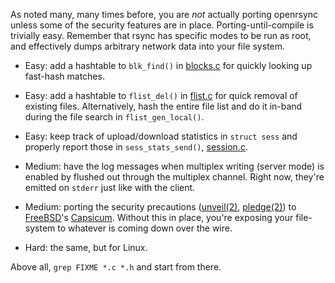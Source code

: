 As noted many, many times before, you are *not* actually porting
openrsync unless some of the security features are in place.
Porting-until-compile is trivially easy.
Remember that rsync has specific modes to be run as root, and
effectively dumps arbitrary network data into your file system.

- Easy: add a hashtable to `blk_find()` in 
  [blocks.c](https://github.com/kristapsdz/openrsync/blob/master/blocks.c)
  for quickly looking up fast-hash matches.

- Easy: add a hashtable to `flist_del()` in 
  [flist.c](https://github.com/kristapsdz/openrsync/blob/master/flist.c)
  for quick removal of existing files.
  Alternatively, hash the entire file list and do it in-band during the
  file search in `flist_gen_local()`.

- Easy: keep track of upload/download statistics in `struct sess` and
  properly report those in `sess_stats_send()`,
  [session.c](https://github.com/kristapsdz/openrsync/blob/master/session.c).

- Medium: have the log messages when multiplex writing (server mode) is
  enabled by flushed out through the multiplex channel.
  Right now, they're emitted on `stderr` just like with the client.

- Medium: porting the security precautions
  ([unveil(2)](https://man.openbsd.org/unveil.2),
  [pledge(2)](https://man.openbsd.org/pledge.2)) to
  [FreeBSD](https://www.freebsd.org)'s
  [Capsicum](https://wiki.freebsd.org/Capsicum).
  Without this in place, you're exposing your file-system to whatever is
  coming down over the wire.

- Hard: the same, but for Linux.

Above all, `grep FIXME *.c *.h` and start from there.
